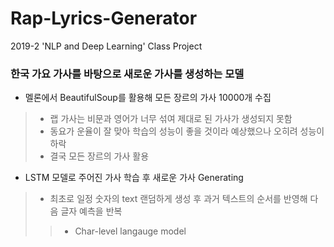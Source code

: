 # Rap-Lyrics-Generator
2019-2 'NLP and Deep Learning' Class Project
### 한국 가요 가사를 바탕으로 새로운 가사를 생성하는 모델
* 멜론에서 BeautifulSoup를 활용해 모든 장르의 가사 10000개 수집
> * 랩 가사는 비문과 영어가 너무 섞여 제대로 된 가사가 생성되지 못함
> * 동요가 운율이 잘 맞아 학습의 성능이 좋을 것이라 예상했으나 오히려 성능이 하락
> * 결국 모든 장르의 가사 활용

* LSTM 모델로 주어진 가사 학습 후 새로운 가사 Generating
> * 최초로 일정 숫자의 text 랜덤하게 생성 후 과거 텍스트의 순서를 반영해 다음 글자 예측을 반복 
> > * Char-level langauge model
